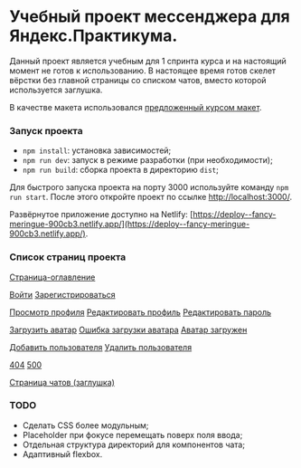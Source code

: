 # Учебный проект мессенджера для Яндекс.Практикума.

Данный проект является учебным для 1 спринта курса и на настоящий момент не готов к использованию. В настоящее время готов скелет вёрстки без главной страницы со списком чатов, вместо которой используется заглушка.

В качестве макета использовался [предложенный курсом макет](https://www.figma.com/file/jF5fFFzgGOxQeB4CmKWTiE/Chat_external_link?type=design&node-id=20-236&mode=design&t=EA1tCTNwMyv6lzrj-0).
### Запуск проекта

* `npm install`: установка зависимостей;
* `npm run dev`: запуск в режиме разработки (при необходимости);
* `npm run build`: сборка проекта в директорию `dist`;

Для быстрого запуска проекта на порту 3000 используйте команду `npm run start`. После этого откройте проект по ссылке [http://localhost:3000/](http://localhost:3000/).

Развёрнутое приложение доступно на Netlify: [https://deploy--fancy-meringue-900cb3.netlify.app/](https://deploy--fancy-meringue-900cb3.netlify.app/).

### Список страниц проекта

[Страница-оглавление](http://localhost:3000/index.html)

[Войти](http://localhost:3000/src/pages/notLogged/signin.html)
[Зарегистрироваться](http://localhost:3000/src/pages/notLogged/signup.html)

[Просмотр профиля](http://localhost:3000/src/pages/profile/overview.html)
[Редактировать профиль](http://localhost:3000/src/pages/profile/edit.html)
[Редактировать пароль](http://localhost:3000/src/pages/profile/editPassword.html)

[Загрузить аватар](http://localhost:3000/src/pages/files/uploadAvatar.html)
[Ошибка загрузки аватара](http://localhost:3000/src/pages/files/uploadAvatarError.html)
[Аватар загружен](http://localhost:3000/src/pages/files/uploadedAvatar.html)

[Добавить пользователя](http://localhost:3000/src/pages/users/addUser.html)
[Удалить пользователя](http://localhost:3000/src/pages/users/removeUser.html)

[404](http://localhost:3000/src/pages/errors/forbidden.html)
[500](http://localhost:3000/src/pages/errors/error.html)

[Страница чатов (заглушка)](http://localhost:3000/src/pages/chat/messenger.html)

### TODO

* Сделать CSS более модульным;
* Placeholder при фокусе перемещать поверх поля ввода;
* Отдельная структура директорий для компонентов чата;
* Адаптивный flexbox. 
